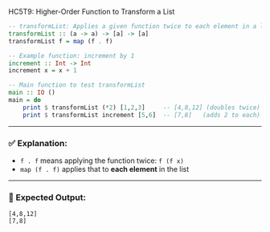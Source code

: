 HC5T9: Higher-Order Function to Transform a List
```haskell
-- transformList: Applies a given function twice to each element in a list
transformList :: (a -> a) -> [a] -> [a]
transformList f = map (f . f)

-- Example function: increment by 1
increment :: Int -> Int
increment x = x + 1

-- Main function to test transformList
main :: IO ()
main = do
    print $ transformList (*2) [1,2,3]     -- [4,8,12] (doubles twice)
    print $ transformList increment [5,6]  -- [7,8]   (adds 2 to each)
```

---

### ✅ Explanation:

* `f . f` means applying the function twice: `f (f x)`
* `map (f . f)` applies that to **each element** in the list

---

### 🧪 Expected Output:

```
[4,8,12]
[7,8]
```
